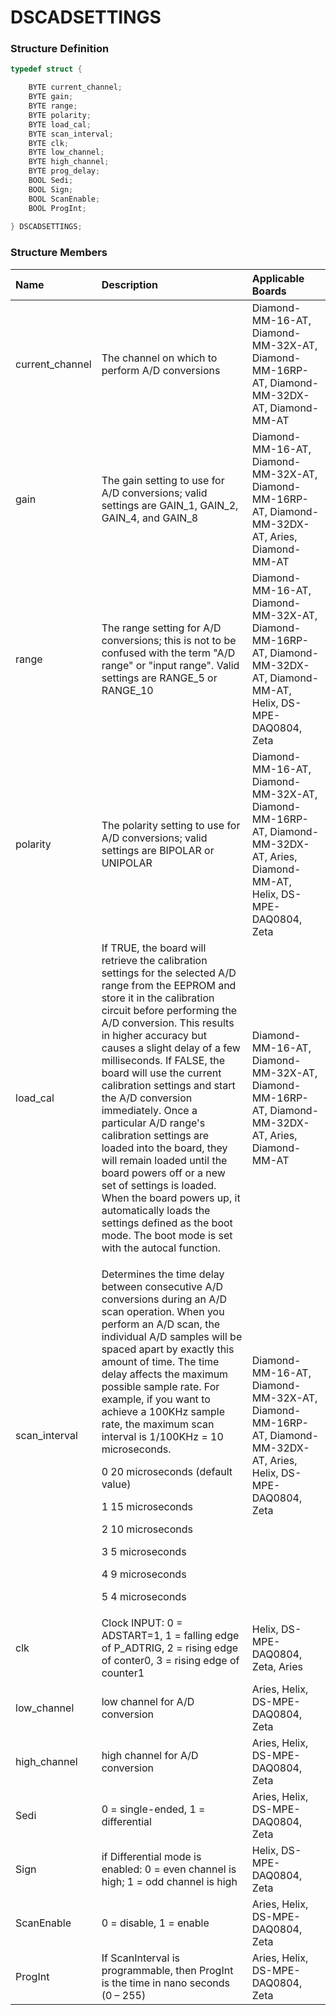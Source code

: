 # DSCADSETTINGS

### Structure Definition

```c
typedef struct {

    BYTE current_channel;
    BYTE gain;
    BYTE range;
    BYTE polarity;
    BYTE load_cal;
    BYTE scan_interval;
    BYTE clk;
    BYTE low_channel;
    BYTE high_channel;
    BYTE prog_delay;
    BOOL Sedi;
    BOOL Sign;
    BOOL ScanEnable;
    BOOL ProgInt;
    
} DSCADSETTINGS;
```

### Structure Members

<table>
  <thead>
    <tr>
      <th style="text-align:left">Name</th>
      <th style="text-align:left">Description</th>
      <th style="text-align:left">Applicable Boards</th>
    </tr>
  </thead>
  <tbody>
    <tr>
      <td style="text-align:left">current_channel</td>
      <td style="text-align:left">The channel on which to perform A/D conversions</td>
      <td style="text-align:left">Diamond-MM-16-AT, Diamond-MM-32X-AT, Diamond-MM-16RP-AT, Diamond-MM-32DX-AT,
        Diamond-MM-AT</td>
    </tr>
    <tr>
      <td style="text-align:left">gain</td>
      <td style="text-align:left">The gain setting to use for A/D conversions; valid settings are GAIN_1,
        GAIN_2, GAIN_4, and GAIN_8</td>
      <td style="text-align:left">Diamond-MM-16-AT, Diamond-MM-32X-AT, Diamond-MM-16RP-AT, Diamond-MM-32DX-AT,
        Aries, Diamond-MM-AT</td>
    </tr>
    <tr>
      <td style="text-align:left">range</td>
      <td style="text-align:left">The range setting for A/D conversions; this is not to be confused with
        the term &quot;A/D range&quot; or &quot;input range&quot;. Valid settings
        are RANGE_5 or RANGE_10</td>
      <td style="text-align:left">Diamond-MM-16-AT, Diamond-MM-32X-AT, Diamond-MM-16RP-AT, Diamond-MM-32DX-AT,
        Diamond-MM-AT, Helix, DS-MPE-DAQ0804, Zeta</td>
    </tr>
    <tr>
      <td style="text-align:left">polarity</td>
      <td style="text-align:left">The polarity setting to use for A/D conversions; valid settings are BIPOLAR
        or UNIPOLAR</td>
      <td style="text-align:left">Diamond-MM-16-AT, Diamond-MM-32X-AT, Diamond-MM-16RP-AT, Diamond-MM-32DX-AT,
        Aries, Diamond-MM-AT, Helix, DS-MPE-DAQ0804, Zeta</td>
    </tr>
    <tr>
      <td style="text-align:left">load_cal</td>
      <td style="text-align:left">If TRUE, the board will retrieve the calibration settings for the selected
        A/D range from the EEPROM and store it in the calibration circuit before
        performing the A/D conversion. This results in higher accuracy but causes
        a slight delay of a few milliseconds. If FALSE, the board will use the
        current calibration settings and start the A/D conversion immediately.
        Once a particular A/D range&apos;s calibration settings are loaded into
        the board, they will remain loaded until the board powers off or a new
        set of settings is loaded. When the board powers up, it automatically loads
        the settings defined as the boot mode. The boot mode is set with the autocal
        function.</td>
      <td style="text-align:left">Diamond-MM-16-AT, Diamond-MM-32X-AT, Diamond-MM-16RP-AT, Diamond-MM-32DX-AT,
        Aries, Diamond-MM-AT</td>
    </tr>
    <tr>
      <td style="text-align:left">scan_interval</td>
      <td style="text-align:left">
        <p>Determines the time delay between consecutive A/D conversions during an
          A/D scan operation. When you perform an A/D scan, the individual A/D samples
          will be spaced apart by exactly this amount of time. The time delay affects
          the maximum possible sample rate. For example, if you want to achieve a
          100KHz sample rate, the maximum scan interval is 1/100KHz = 10 microseconds.</p>
        <p>0 20 microseconds (default value)</p>
        <p>1 15 microseconds</p>
        <p>2 10 microseconds</p>
        <p>3 5 microseconds</p>
        <p>4 9 microseconds</p>
        <p>5 4 microseconds</p>
      </td>
      <td style="text-align:left">Diamond-MM-16-AT, Diamond-MM-32X-AT, Diamond-MM-16RP-AT, Diamond-MM-32DX-AT,
        Aries, Helix, DS-MPE-DAQ0804, Zeta</td>
    </tr>
    <tr>
      <td style="text-align:left">clk</td>
      <td style="text-align:left">Clock INPUT: 0 = ADSTART=1, 1 = falling edge of P_ADTRIG, 2 = rising edge
        of conter0, 3 = rising edge of counter1</td>
      <td style="text-align:left">Helix, DS-MPE-DAQ0804, Zeta, Aries</td>
    </tr>
    <tr>
      <td style="text-align:left">low_channel</td>
      <td style="text-align:left">low channel for A/D conversion</td>
      <td style="text-align:left">Aries, Helix, DS-MPE-DAQ0804, Zeta</td>
    </tr>
    <tr>
      <td style="text-align:left">high_channel</td>
      <td style="text-align:left">high channel for A/D conversion</td>
      <td style="text-align:left">Aries, Helix, DS-MPE-DAQ0804, Zeta</td>
    </tr>
    <tr>
      <td style="text-align:left">Sedi</td>
      <td style="text-align:left">0 = single-ended, 1 = differential</td>
      <td style="text-align:left">Aries, Helix, DS-MPE-DAQ0804, Zeta</td>
    </tr>
    <tr>
      <td style="text-align:left">Sign</td>
      <td style="text-align:left">if Differential mode is enabled: 0 = even channel is high; 1 = odd channel
        is high</td>
      <td style="text-align:left">Helix, DS-MPE-DAQ0804, Zeta</td>
    </tr>
    <tr>
      <td style="text-align:left">ScanEnable</td>
      <td style="text-align:left">0 = disable, 1 = enable</td>
      <td style="text-align:left">Aries, Helix, DS-MPE-DAQ0804, Zeta</td>
    </tr>
    <tr>
      <td style="text-align:left">ProgInt</td>
      <td style="text-align:left">If ScanInterval is programmable, then ProgInt is the time in nano seconds
        (0 &#x2013; 255)</td>
      <td style="text-align:left">Aries, Helix, DS-MPE-DAQ0804, Zeta</td>
    </tr>
  </tbody>
</table>